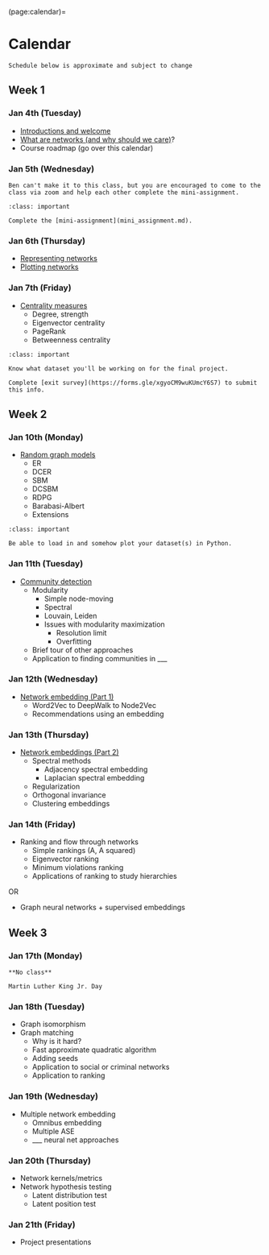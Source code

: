 (page:calendar)=
# Calendar 
```{note}
Schedule below is approximate and subject to change
```

## Week 1
### Jan 4th (Tuesday)
- [Introductions and welcome](https://bdpedigo.github.io/networks-course/welcome.html)
- [What are networks (and why should we care)]([what_are_networks](https://bdpedigo.github.io/networks-course/what_are_networks.html))?
- Course roadmap (go over this calendar)


### Jan 5th (Wednesday)
```{warning} 
Ben can't make it to this class, but you are encouraged to come to the class via zoom and help each other complete the mini-assignment.
```

```{admonition} Due
:class: important

Complete the [mini-assignment](mini_assignment.md).
```

### Jan 6th (Thursday)
- [Representing networks](representing_networks.ipynb)
- [Plotting networks](plotting_networks.ipynb)

### Jan 7th (Friday)
- [Centrality measures](centrality.ipynb)
   - Degree, strength
   - Eigenvector centrality
   - PageRank
   - Betweenness centrality

```{admonition} Due
:class: important

Know what dataset you'll be working on for the final project.

Complete [exit survey](https://forms.gle/xgyoCM9wuKUmcY6S7) to submit this info.
```

## Week 2
### Jan 10th (Monday)
- [Random graph models](random_graphs.ipynb)
   - ER
   - DCER
   - SBM
   - DCSBM
   - RDPG
   - Barabasi-Albert
   - Extensions

```{admonition} Due
:class: important

Be able to load in and somehow plot your dataset(s) in Python.
```

### Jan 11th (Tuesday)
- [Community detection](community_detection.ipynb)
   - Modularity
     - Simple node-moving
     - Spectral
     - Louvain, Leiden
     - Issues with modularity maximization
       - Resolution limit
       - Overfitting
   - Brief tour of other approaches
   - Application to finding communities in ___

### Jan 12th (Wednesday)
- [Network embedding (Part 1)](embedding.ipynb)
   - Word2Vec to DeepWalk to Node2Vec
   - Recommendations using an embedding 

### Jan 13th (Thursday)
- [Network embeddings (Part 2)](embedding.ipynb)
  - Spectral methods
    - Adjacency spectral embedding
    - Laplacian spectral embedding
  - Regularization
  - Orthogonal invariance 
  - Clustering embeddings

### Jan 14th (Friday)
- Ranking and flow through networks
   - Simple rankings (A, A squared)
   - Eigenvector ranking
   - Minimum violations ranking
   - Applications of ranking to study hierarchies

OR

- Graph neural networks + supervised embeddings

## Week 3
### Jan 17th (Monday)
```{warning} 
**No class**

Martin Luther King Jr. Day
```

### Jan 18th (Tuesday)
- Graph isomorphism
- Graph matching
   - Why is it hard?
   - Fast approximate quadratic algorithm
   - Adding seeds
   - Application to social or criminal networks
   - Application to ranking

### Jan 19th (Wednesday)
- Multiple network embedding
   - Omnibus embedding
   - Multiple ASE
   - ___ neural net approaches

### Jan 20th (Thursday)
- Network kernels/metrics
- Network hypothesis testing
   - Latent distribution test
   - Latent position test 

### Jan 21th (Friday)
- Project presentations
